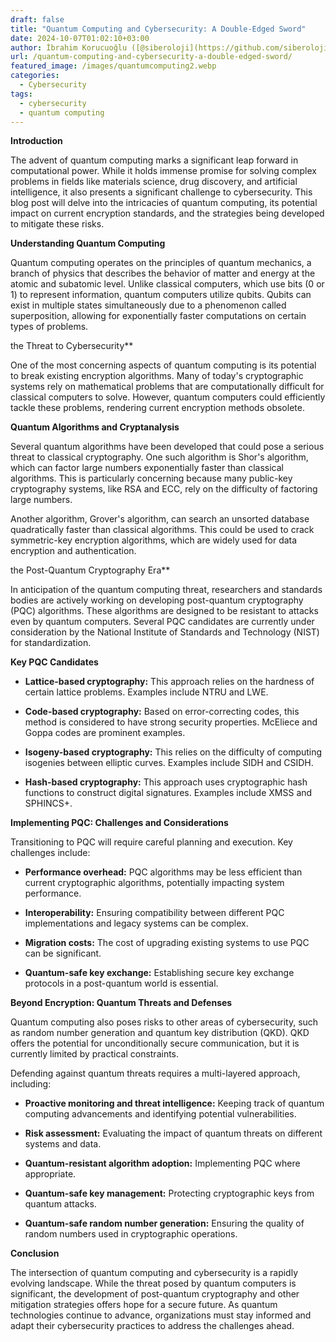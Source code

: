 ```yaml
---
draft: false
title: "Quantum Computing and Cybersecurity: A Double-Edged Sword"
date: 2024-10-07T01:02:10+03:00
author: İbrahim Korucuoğlu ([@siberoloji](https://github.com/siberoloji))
url: /quantum-computing-and-cybersecurity-a-double-edged-sword/
featured_image: /images/quantumcomputing2.webp
categories:
  - Cybersecurity
tags:
  - cybersecurity
  - quantum computing
---
```



**Introduction**



The advent of quantum computing marks a significant leap forward in computational power. While it holds immense promise for solving complex problems in fields like materials science, drug discovery, and artificial intelligence, it also presents a significant challenge to cybersecurity. This blog post will delve into the intricacies of quantum computing, its potential impact on current encryption standards, and the strategies being developed to mitigate these risks.



**Understanding Quantum Computing**



Quantum computing operates on the principles of quantum mechanics, a branch of physics that describes the behavior of matter and energy at the atomic and subatomic level. Unlike classical computers, which use bits (0 or 1) to represent information, quantum computers utilize qubits. Qubits can exist in multiple states simultaneously due to a phenomenon called superposition, allowing for exponentially faster computations on certain types of problems.   



the Threat to Cybersecurity**



One of the most concerning aspects of quantum computing is its potential to break existing encryption algorithms. Many of today's cryptographic systems rely on mathematical problems that are computationally difficult for classical computers to solve. However, quantum computers could efficiently tackle these problems, rendering current encryption methods obsolete.



**Quantum Algorithms and Cryptanalysis**



Several quantum algorithms have been developed that could pose a serious threat to classical cryptography. One such algorithm is Shor's algorithm, which can factor large numbers exponentially faster than classical algorithms. This is particularly concerning because many public-key cryptography systems, like RSA and ECC, rely on the difficulty of factoring large numbers.



Another algorithm, Grover's algorithm, can search an unsorted database quadratically faster than classical algorithms. This could be used to crack symmetric-key encryption algorithms, which are widely used for data encryption and authentication.



the Post-Quantum Cryptography Era**



In anticipation of the quantum computing threat, researchers and standards bodies are actively working on developing post-quantum cryptography (PQC) algorithms. These algorithms are designed to be resistant to attacks even by quantum computers. Several PQC candidates are currently under consideration by the National Institute of Standards and Technology (NIST) for standardization.



**Key PQC Candidates**


* **Lattice-based cryptography:** This approach relies on the hardness of certain lattice problems. Examples include NTRU and LWE.

* **Code-based cryptography:** Based on error-correcting codes, this method is considered to have strong security properties. McEliece and Goppa codes are prominent examples.

* **Isogeny-based cryptography:** This relies on the difficulty of computing isogenies between elliptic curves. Examples include SIDH and CSIDH.

* **Hash-based cryptography:** This approach uses cryptographic hash functions to construct digital signatures. Examples include XMSS and SPHINCS+.




**Implementing PQC: Challenges and Considerations**



Transitioning to PQC will require careful planning and execution. Key challenges include:


* **Performance overhead:** PQC algorithms may be less efficient than current cryptographic algorithms, potentially impacting system performance.

* **Interoperability:** Ensuring compatibility between different PQC implementations and legacy systems can be complex.

* **Migration costs:** The cost of upgrading existing systems to use PQC can be significant.

* **Quantum-safe key exchange:** Establishing secure key exchange protocols in a post-quantum world is essential.




**Beyond Encryption: Quantum Threats and Defenses**



Quantum computing also poses risks to other areas of cybersecurity, such as random number generation and quantum key distribution (QKD). QKD offers the potential for unconditionally secure communication, but it is currently limited by practical constraints.



Defending against quantum threats requires a multi-layered approach, including:


* **Proactive monitoring and threat intelligence:** Keeping track of quantum computing advancements and identifying potential vulnerabilities.

* **Risk assessment:** Evaluating the impact of quantum threats on different systems and data.

* **Quantum-resistant algorithm adoption:** Implementing PQC where appropriate.

* **Quantum-safe key management:** Protecting cryptographic keys from quantum attacks.

* **Quantum-safe random number generation:** Ensuring the quality of random numbers used in cryptographic operations.




**Conclusion**



The intersection of quantum computing and cybersecurity is a rapidly evolving landscape. While the threat posed by quantum computers is significant, the development of post-quantum cryptography and other mitigation strategies offers hope for a secure future. As quantum technologies continue to advance, organizations must stay informed and adapt their cybersecurity practices to address the challenges ahead.
